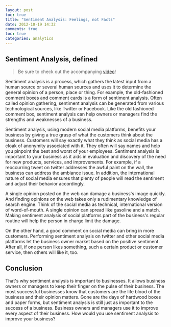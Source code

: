 ```yaml
---
layout: post
toc: true
title: "Sentiment Analysis: Feelings, not Facts"
date: 2012-10-19 14:32
comments: true
toc: true
categories: analytics
---
```


## Sentiment Analysis, defined

> Be sure to check out the accompanying [video](http://www.youtube.com/watch?v=YmOYrozqCps)!

Sentiment analysis is a process, which gathers the latest input from a human source or several human sources and uses it to determine the general opinion of a person, place or thing. For example, the old-fashioned comment boxes and comment cards is a form of sentiment analysis. Often called opinion gathering, sentiment analysis can be generated from various technological sources, like Twitter or Facebook. Like the old fashioned comment box, sentiment analysis can help owners or managers find the strengths and weaknesses of a business.

Sentiment analysis, using modern social media platforms, benefits your business by giving a true grasp of what the customers think about the business. Customers will say exactly what they think as social media has a cloak of anonymity associated with it. They often will say names and help you pinpoint the best and worst of your employees. Sentiment analysis is important to your business as it aids in evaluation and discovery of the need for new products, services, and improvements.  For example, if a reoccurring tweet on twitter addresses the awful paint on the wall, the business can address the ambiance issue. In addition, the international nature of social media ensures that plenty of people will read the sentiment and adjust their behavior accordingly.

A single opinion posted on the web can damage a business's image quickly. And finding opinions on the web takes only a rudimentary knowledge of search engine. Think of the social media as technical, international version of word-of-mouth. A single opinion can spread like gasoline and a match. Making sentiment analysis of social platforms part of the business's regular routine will help the person in charge limit the damage.

On the other hand, a good comment on social media can bring in more customers.  Performing sentiment analysis on twitter and other social media platforms let the business owner market based on the positive sentiment. After all, if one person likes something, such a certain product or customer service, then others will like it, too.

## Conclusion

That's why sentiment analysis is important to businesses. It allows business owners or managers to keep their finger on the pulse of their business. The most successful businesses know that customers are the life blood of the business and their opinion matters. Gone are the days of hardwood boxes and paper forms, but sentiment analysis is still just as important to the success of a business. Business owners and managers use it to improve every aspect of their business. How would you use sentiment analysis to improve your business?
